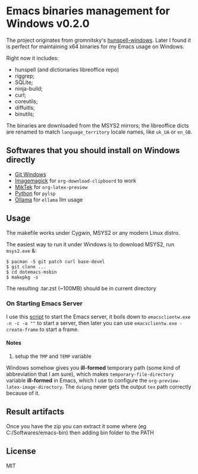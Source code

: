 # Emacs binaries management for Windows v0.2.0

The project originates from gromnitsky's
[hunspell-windows](https://github.com/gromnitsky/hunspell-windows). Later I
found it is perfect for maintaining x64 binaries for my Emacs usage on Windows.

Right now it includes:
- hunspell (and dictionaries libreoffice repo)
- riggrep;
- SQLite;
- ninja-build;
- curl;
- coreutils;
- diffuitls;
- binutils;


The binaries are downloaded from the MSYS2 mirrors; the libreoffice dicts are
renamed to match `language_territory` locale names, like `uk_UA` or `en_GB`.

## Softwares that you should install on Windows directly
- [Git Windows](https://git-scm.com/download/win)
- [Imagemagick](https://imagemagick.org/) for `org-download-clipboard` to work
- [MikTek](https://miktex.org/) for `org-latex-preview`
- [Python](https://www.python.org/downloads/windows/) for `pylsp`
- [Ollama](https://ollama.com/) for `ellama` llm usage

## Usage

The makefile works under Cygwin, MSYS2 or any modern Linux distro.

The easiest way to run it under Windows is to download MSYS2, run
`msys2.exe` &:

~~~
$ pacman -S git patch curl base-devel
$ git clone ...
$ cd dotemacs-msbin
$ makepkg -s
~~~

The resulting .tar.zst (~100MB) should be in current directory

### On Starting Emacs Server
I use this [script](./StartEmacs.bat) to start the Emacs server, it boils down to `emacsclientw.exe -n -c -a ""` to start a server, then later you can use `emacsclientw.exe -create-frame` to start a frame.

#### Notes
1. setup the `TMP` and `TEMP` variable

Windows somehow gives you **ill-formed**
temporary path (some kind of abbreviation that I am sure), which makes
`temporary-file-directory` variable **ill-formed** in Emacs, which I use to
configure the `org-preview-latex-image-directory`. The `dvipng` never
gets the output `tex` path correctly because of it.


## Result artifacts

Once you have the zip you can extract it some where (eg C:/Softwares/emacs-bin)
then adding bin folder to the PATH



## License

MIT
